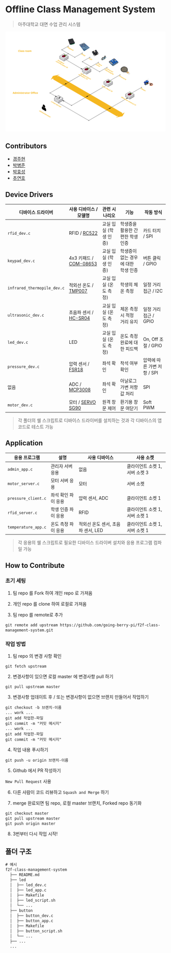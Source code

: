 # Offline Class Management System

> 아주대학교 대면 수업 관리 시스템

![system structure](/images/system-structure.png)

## Contributors

- [경주현](https://github.com/kkjhh0207)
- [박병준](https://github.com/nike0717)
- [박효성](https://github.com/HyoSungP)
- [추연호](https://github.com/younho9)

## Device Drivers

| 디바이스 드라이버           | 사용 디바이스 / 모델명                                       | 관련 시나리오         | 기능                                | 작동 방식                   |
| --------------------------- | ------------------------------------------------------------ | --------------------- | ----------------------------------- | --------------------------- |
| `rfid_dev.c`                | RFID / [RC522](http://mechasolution.com/shop/goods/goods_view.php?goodsno=866&category=) | 교실 입실 (학생 인증) | 학생증을 활용한 간편한 학생 인증    | 카드 터치 / SPI             |
| `keypad_dev.c`              | 4x3 키패드 / [COM-08653](http://mechasolution.com/shop/goods/goods_view.php?goodsno=2323&category=) | 교실 입실 (학생 인증) | 학생증이 없는 경우에 대한 학생 인증 | 버튼 클릭 / GPIO            |
| `infrared_thermopile_dev.c` | 적외선 온도 / [TMP007](http://vctec.co.kr/front/php/product.php?product_no=5154&NaPm=ct%3Dkc4tb77d%7Cci%3Dcheckout%7Ctr%3Dppc%7Ctrx%3D%7Chk%3D4b518817bcd276091c7a8abe5ee8965178db27ce) | 교실 입실 (온도 측정) | 학생의 체온 측정                    | 일정 거리 접근 / I2C        |
| `ultrasonic_dev.c`          | 초음파 센서 / [HC-SR04](http://mechasolution.com/shop/goods/goods_view.php?goodsno=539636&category=) | 교실 입실 (온도 측정) | 체온 측정 시 적정 거리 유지         | 일정 거리 접근 / GPIO       |
| `led_dev.c`                 | LED                                                          | 교실 입실 (온도 측정) | 온도 측정 완료에 대한 피드백        | On, Off 조절 / GPIO         |
| `pressure_dev.c`            | 압력 센서 / [FSR18](http://mechasolution.com/shop/goods/goods_view.php?goodsno=1300&category=) | 좌석 확인             | 착석 여부 확인                      | 압력에 따른 가변 저항 / SPI |
| 없음                        | ADC / [MCP3008](http://mechasolution.com/shop/goods/goods_view.php?goodsno=8067&category=) | 좌석 확인             | 아날로그 가변 저항 값 처리          | SPI                         |
| `motor_dev.c`               | 모터 / [SERVO SG90](http://mechasolution.com/shop/goods/goods_view.php?goodsno=587413&category=) | 원격 창문 제어        | 환기용 창문 여닫기                  | Soft PWM                    |

> 각 폴더의 쉘 스크립트로 디바이스 드라이버를 설치하는 것과  각 디바이스의 앱 코드로 테스트 가능

## Application

| 응용 프로그램       | 설명                | 사용 디바이스                      | 사용 소켓                      |
| ------------------- | ------------------- | ---------------------------------- | ------------------------------ |
| `admin_app.c`       | 관리자 서버 응용    | 없음                               | 클라이언트 소켓 1, 서버 소켓 3 |
| `motor_server.c`    | 모터 서버 응용      | 모터                               | 서버 소켓                      |
| `pressure_client.c` | 좌석 확인 파이 응용 | 압력 센서, ADC                     | 클라이언트 소켓 1              |
| `rfid_server.c`     | 학생 인증 파이 응용 | RFID                               | 클라이언트 소켓 1, 서버 소켓 1 |
| `temperature_app.c` | 온도 측정 파이 응용 | 적외선 온도 센서, 초음파 센서, LED | 클라이언트 소켓 1, 서버 소켓 1 |

> 각 응용의 쉘 스크립트로 필요한 디바이스 드라이버 설치와 응용 프로그램 컴파일 가능

## How to Contribute

### 초기 세팅

1. 팀 repo 를 Fork 하여 개인 repo 로 가져옴

2. 개인 repo 를 clone 하여 로컬로 가져옴

3. 팀 repo 를 remote로 추가

```
git remote add upstream https://github.com/going-berry-pi/f2f-class-management-system.git
```

### 작업 방법

1. 팀 repo 의 변경 사항 확인

```
git fetch upstream
```

2. 변경사항이 있으면 로컬 master 에 변경사항 pull 하기

```
git pull upstream master
```

3. 변경사항 업데이트 후 / 또는 변경사항이 없으면 브랜치 만들어서 작업하기

```
git checkout -b 브랜치-이름
... work ...
git add 작업한-파일
git commit -m "커밋 메시지"
... work ...
git add 작업한-파일
git commit -m "커밋 메시지"
```

4. 작업 내용 푸시하기

```
git push -u origin 브랜치-이름
```

5. Github 에서 PR 작성하기

`New Pull Request` 사용

6. 다른 사람이 코드 리뷰하고 `Squash and Merge` 하기

7. merge 완료되면 팀 repo, 로컬 master 브랜치, Forked repo 동기화

```
git checkout master
git pull upstream master
git push origin master
```

8. 3번부터 다시 작업 시작!

## 폴더 구조

```
# 예시
f2f-class-management-system
  ├── README.md
  ├── led
  │  ├── led_dev.c
  │  ├── led_app.c
  │  ├── Makefile
  │  ├── led_script.sh
  │  └── ...
  ├── button
  │  ├── button_dev.c
  │  ├── button_app.c
  │  ├── Makefile
  │  ├── button_script.sh
  │  └── ...
  ├── ...
  ...
```
